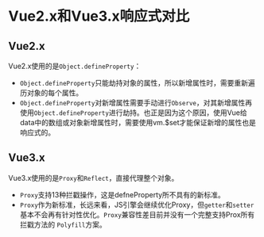 # Vue2.x和Vue3.x响应式对比

## Vue2.x

Vue2.x使用的是`Object.defineProperty`：

- `Object.defineProperty`只能劫持对象的属性，所以新增属性时，需要重新遍历对象的每个属性。
- `Object.defineProperty`对新增属性需要手动进行`Observe`，对其新增属性再使用`Object.defineProperty`进行劫持。也正是因为这个原因，使用Vue给data中的数组或对象新增属性时，需要使用vm.$set才能保证新增的属性也是响应式的。

## Vue3.x

Vue3.x使用的是`Proxy`和`Reflect`，直接代理整个对象。

- `Proxy`支持13种拦戳操作，这是defneProperty所不具有的新标准。
- `Proxy`作为新标准，长远来看，JS引擎会继续优化Proxy，但`getter`和`setter`基本不会再有针对性优化。`Proxy`兼容性差目前并没有一个完整支持Prox所有拦戳方法的 `Polyfill`方案。